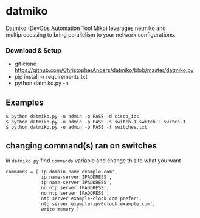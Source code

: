 # datmiko

Datmiko (DevOps Automation Tool Miko) leverages netmiko and multiprocessing to bring parallelism to your network configurations.

### Download & Setup
* git clone https://github.com/ChristopherAnders/datmiko/blob/master/datmiko.py
* pip install -r requirements.txt 
* python datmiko.py -h 

## Examples
```
$ python datmiko.py -u admin -p PASS -d cisco_ios 
$ python datmiko.py -u admin -p PASS -s switch-1 switch-2 switch-3
$ python datmiko.py -u admin -p PASS -f switches.txt
```

## changing command(s) ran on switches
in `datmiko.py` find `commands` variable and change this to what you want
```
commands = ['ip domain-name example.com',
            'ip name-server IPADDRESS',
            'ip name-server IPADDRESS',
            'no ntp server IPADDRESS',
            'no ntp server IPADDRESS',
            'ntp server example-clock.com prefer',
            'ntp server example-ipv6clock.example.com',
            'write memory']
```
